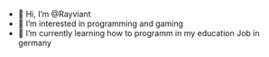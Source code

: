 - 👋 Hi, I’m @Rayviant
- 👀 I’m interested in programming and gaming
- 🌱 I’m currently learning how to programm in my education Job in germany
<!---
Rayviant/Rayviant is a ✨ special ✨ repository because its `README.md` (this file) appears on your GitHub profile.
You can click the Preview link to take a look at your changes.
--->

